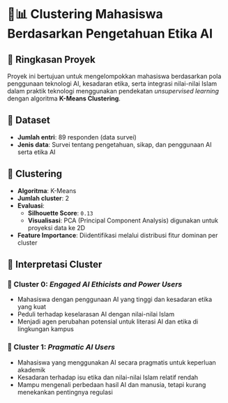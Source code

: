 # 🤖📊 Clustering Mahasiswa Berdasarkan Pengetahuan Etika AI

## 📝 Ringkasan Proyek

Proyek ini bertujuan untuk mengelompokkan mahasiswa berdasarkan pola penggunaan teknologi AI, kesadaran etika, serta integrasi nilai-nilai Islam dalam praktik teknologi menggunakan pendekatan *unsupervised learning* dengan algoritma **K-Means Clustering**.

## 📂 Dataset

- **Jumlah entri**: 89 responden (data survei)
- **Jenis data**: Survei tentang pengetahuan, sikap, dan penggunaan AI serta etika AI

## 📌 Clustering

- **Algoritma**: K-Means
- **Jumlah cluster**: 2
- **Evaluasi**:
  - **Silhouette Score**: `0.13`
  - **Visualisasi**: PCA (Principal Component Analysis) digunakan untuk proyeksi data ke 2D
- **Feature Importance**: Diidentifikasi melalui distribusi fitur dominan per cluster

## 🧠 Interpretasi Cluster

### 🔹 Cluster 0: *Engaged AI Ethicists and Power Users*

- Mahasiswa dengan penggunaan AI yang tinggi dan kesadaran etika yang kuat
- Peduli terhadap keselarasan AI dengan nilai-nilai Islam
- Menjadi agen perubahan potensial untuk literasi AI dan etika di lingkungan kampus

### 🔸 Cluster 1: *Pragmatic AI Users*

- Mahasiswa yang menggunakan AI secara pragmatis untuk keperluan akademik
- Kesadaran terhadap isu etika dan nilai-nilai Islam relatif rendah
- Mampu mengenali perbedaan hasil AI dan manusia, tetapi kurang menekankan pentingnya regulasi
